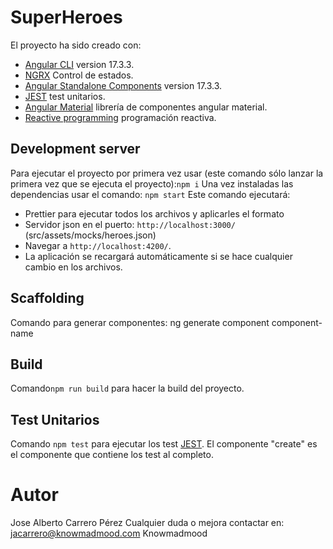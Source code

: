 # SuperHeroes

El proyecto ha sido creado con:

-   [Angular CLI](https://github.com/angular/angular-cli) version 17.3.3.
-   [NGRX](https://ngrx.io/) Control de estados.
-   [Angular Standalone Components](https://angular.io/guide/standalone-components) version 17.3.3.
-   [JEST](https://jestjs.io/) test unitarios.
-   [Angular Material](https://material.angular.io/) librería de componentes angular material.
-   [Reactive programming](https://angular.io/guide/rx-library) programación reactiva.

## Development server

Para ejecutar el proyecto por primera vez usar (este comando sólo lanzar la primera vez que se ejecuta el proyecto):`npm i`
Una vez instaladas las dependencias usar el comando: `npm start`
Este comando ejecutará:

-   Prettier para ejecutar todos los archivos y aplicarles el formato
-   Servidor json en el puerto: `http://localhost:3000/` (src/assets/mocks/heroes.json)
-   Navegar a `http://localhost:4200/`.
-   La aplicación se recargará automáticamente si se hace cualquier cambio en los archivos.

## Scaffolding

Comando para generar componentes:
ng generate component component-name

## Build

Comando`npm run build` para hacer la build del proyecto.

## Test Unitarios

Comando `npm test` para ejecutar los test [JEST](https://jestjs.io/).
El componente "create" es el componente que contiene los test al completo.

# Autor

Jose Alberto Carrero Pérez
Cualquier duda o mejora contactar en: jacarrero@knowmadmood.com
Knowmadmood
